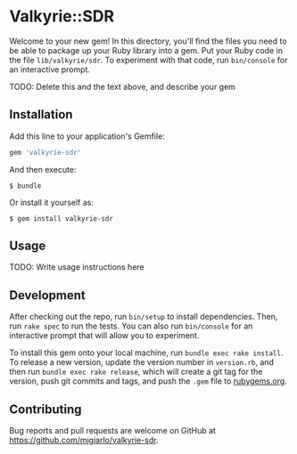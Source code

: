 # Valkyrie::SDR

Welcome to your new gem! In this directory, you'll find the files you need to be able to package up your Ruby library into a gem. Put your Ruby code in the file `lib/valkyrie/sdr`. To experiment with that code, run `bin/console` for an interactive prompt.

TODO: Delete this and the text above, and describe your gem

## Installation

Add this line to your application's Gemfile:

```ruby
gem 'valkyrie-sdr'
```

And then execute:

    $ bundle

Or install it yourself as:

    $ gem install valkyrie-sdr

## Usage

TODO: Write usage instructions here

## Development

After checking out the repo, run `bin/setup` to install dependencies. Then, run `rake spec` to run the tests. You can also run `bin/console` for an interactive prompt that will allow you to experiment.

To install this gem onto your local machine, run `bundle exec rake install`. To release a new version, update the version number in `version.rb`, and then run `bundle exec rake release`, which will create a git tag for the version, push git commits and tags, and push the `.gem` file to [rubygems.org](https://rubygems.org).

## Contributing

Bug reports and pull requests are welcome on GitHub at https://github.com/mjgiarlo/valkyrie-sdr.
